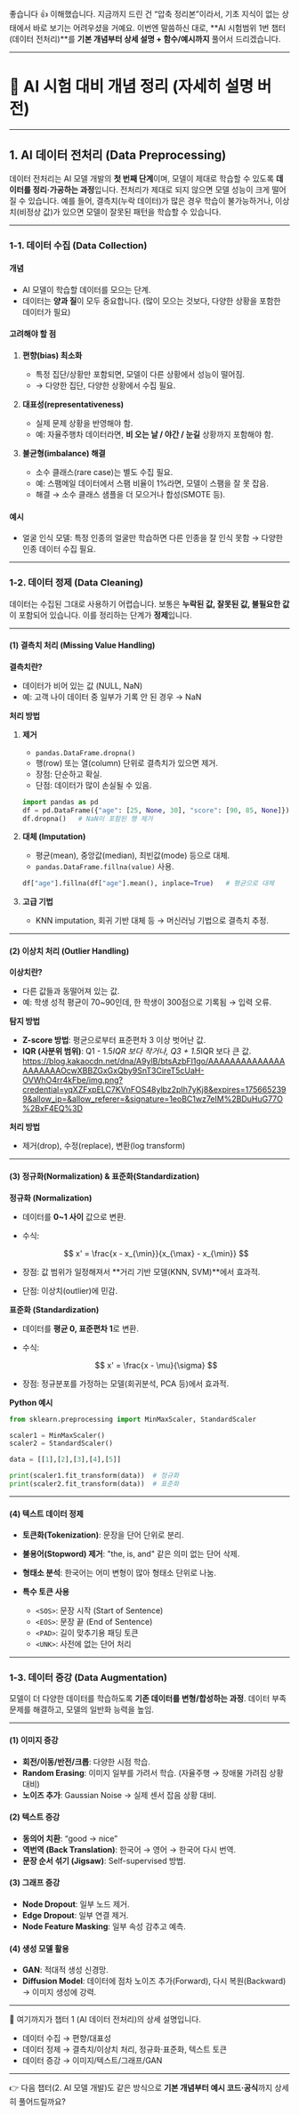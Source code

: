 좋습니다 👍 이해했습니다.
지금까지 드린 건 “압축 정리본”이라서, 기초 지식이 없는 상태에서 바로 보기는 어려우셨을 거예요.
이번엔 말씀하신 대로, \*\*AI 시험범위 1번 챕터(데이터 전처리)\*\*를 **기본 개념부터 상세 설명 + 함수/예시까지** 풀어서 드리겠습니다.

---

# 📘 AI 시험 대비 개념 정리 (자세히 설명 버전)

---

## 1. AI 데이터 전처리 (Data Preprocessing)

데이터 전처리는 AI 모델 개발의 **첫 번째 단계**이며, 모델이 제대로 학습할 수 있도록 **데이터를 정리·가공하는 과정**입니다.
전처리가 제대로 되지 않으면 모델 성능이 크게 떨어질 수 있습니다.
예를 들어, 결측치(누락 데이터)가 많은 경우 학습이 불가능하거나, 이상치(비정상 값)가 있으면 모델이 잘못된 패턴을 학습할 수 있습니다.

---

### 1-1. 데이터 수집 (Data Collection)

#### 개념

* AI 모델이 학습할 데이터를 모으는 단계.
* 데이터는 **양과 질**이 모두 중요합니다. (많이 모으는 것보다, 다양한 상황을 포함한 데이터가 필요)

#### 고려해야 할 점

1. **편향(bias) 최소화**

   * 특정 집단/상황만 포함되면, 모델이 다른 상황에서 성능이 떨어짐.
   * → 다양한 집단, 다양한 상황에서 수집 필요.

2. **대표성(representativeness)**

   * 실제 문제 상황을 반영해야 함.
   * 예: 자율주행차 데이터라면, **비 오는 날 / 야간 / 눈길** 상황까지 포함해야 함.

3. **불균형(imbalance) 해결**

   * 소수 클래스(rare case)는 별도 수집 필요.
   * 예: 스팸메일 데이터에서 스팸 비율이 1%라면, 모델이 스팸을 잘 못 잡음.
   * 해결 → 소수 클래스 샘플을 더 모으거나 합성(SMOTE 등).

#### 예시

* 얼굴 인식 모델: 특정 인종의 얼굴만 학습하면 다른 인종을 잘 인식 못함 → 다양한 인종 데이터 수집 필요.

---

### 1-2. 데이터 정제 (Data Cleaning)

데이터는 수집된 그대로 사용하기 어렵습니다. 보통은 **누락된 값, 잘못된 값, 불필요한 값**이 포함되어 있습니다.
이를 정리하는 단계가 **정제**입니다.

---

#### (1) 결측치 처리 (Missing Value Handling)

**결측치란?**

* 데이터가 비어 있는 값 (NULL, NaN)
* 예: 고객 나이 데이터 중 일부가 기록 안 된 경우 → NaN

**처리 방법**

1. **제거**

   * `pandas.DataFrame.dropna()`
   * 행(row) 또는 열(column) 단위로 결측치가 있으면 제거.
   * 장점: 단순하고 확실.
   * 단점: 데이터가 많이 손실될 수 있음.

   ```python
   import pandas as pd
   df = pd.DataFrame({"age": [25, None, 30], "score": [90, 85, None]})
   df.dropna()   # NaN이 포함된 행 제거
   ```

2. **대체 (Imputation)**

   * 평균(mean), 중앙값(median), 최빈값(mode) 등으로 대체.
   * `pandas.DataFrame.fillna(value)` 사용.

   ```python
   df["age"].fillna(df["age"].mean(), inplace=True)   # 평균으로 대체
   ```

3. **고급 기법**

   * KNN imputation, 회귀 기반 대체 등 → 머신러닝 기법으로 결측치 추정.

---

#### (2) 이상치 처리 (Outlier Handling)

**이상치란?**

* 다른 값들과 동떨어져 있는 값.
* 예: 학생 성적 평균이 70\~90인데, 한 학생이 300점으로 기록됨 → 입력 오류.

**탐지 방법**

* **Z-score 방법**: 평균으로부터 표준편차 3 이상 벗어난 값.
* **IQR (사분위 범위)**: Q1 - 1.5*IQR 보다 작거나, Q3 + 1.5*IQR 보다 큰 값.
https://blog.kakaocdn.net/dna/A9ylB/btsAzbFl1go/AAAAAAAAAAAAAAAAAAAAAOcwXBBZGxGxQby9SnT3CireT5cUaH-OVWhO4rr4kFbe/img.png?credential=yqXZFxpELC7KVnFOS48ylbz2pIh7yKj8&expires=1756652399&allow_ip=&allow_referer=&signature=1eoBC1wz7eIM%2BDuHuG77O%2BxF4EQ%3D

**처리 방법**

* 제거(drop), 수정(replace), 변환(log transform)

---

#### (3) 정규화(Normalization) & 표준화(Standardization)

**정규화 (Normalization)**

* 데이터를 **0\~1 사이** 값으로 변환.
* 수식:

  $$
  x' = \frac{x - x_{\min}}{x_{\max} - x_{\min}}
  $$
* 장점: 값 범위가 일정해져서 \*\*거리 기반 모델(KNN, SVM)\*\*에서 효과적.
* 단점: 이상치(outlier)에 민감.

**표준화 (Standardization)**

* 데이터를 **평균 0, 표준편차 1**로 변환.
* 수식:

  $$
  x' = \frac{x - \mu}{\sigma}
  $$
* 장점: 정규분포를 가정하는 모델(회귀분석, PCA 등)에서 효과적.

**Python 예시**

```python
from sklearn.preprocessing import MinMaxScaler, StandardScaler

scaler1 = MinMaxScaler()
scaler2 = StandardScaler()

data = [[1],[2],[3],[4],[5]]

print(scaler1.fit_transform(data))  # 정규화
print(scaler2.fit_transform(data))  # 표준화
```

---

#### (4) 텍스트 데이터 정제

* **토큰화(Tokenization)**: 문장을 단어 단위로 분리.
* **불용어(Stopword) 제거**: "the, is, and" 같은 의미 없는 단어 삭제.
* **형태소 분석**: 한국어는 어미 변형이 많아 형태소 단위로 나눔.
* **특수 토큰 사용**

  * `<SOS>`: 문장 시작 (Start of Sentence)
  * `<EOS>`: 문장 끝 (End of Sentence)
  * `<PAD>`: 길이 맞추기용 패딩 토큰
  * `<UNK>`: 사전에 없는 단어 처리

---

### 1-3. 데이터 증강 (Data Augmentation)

모델이 더 다양한 데이터를 학습하도록 **기존 데이터를 변형/합성하는 과정**.
데이터 부족 문제를 해결하고, 모델의 일반화 능력을 높임.

---

#### (1) 이미지 증강

* **회전/이동/반전/크롭**: 다양한 시점 학습.
* **Random Erasing**: 이미지 일부를 가려서 학습. (자율주행 → 장애물 가려짐 상황 대비)
* **노이즈 추가**: Gaussian Noise → 실제 센서 잡음 상황 대비.

#### (2) 텍스트 증강

* **동의어 치환**: “good → nice”
* **역번역 (Back Translation)**: 한국어 → 영어 → 한국어 다시 번역.
* **문장 순서 섞기 (Jigsaw)**: Self-supervised 방법.

#### (3) 그래프 증강

* **Node Dropout**: 일부 노드 제거.
* **Edge Dropout**: 일부 연결 제거.
* **Node Feature Masking**: 일부 속성 감추고 예측.

#### (4) 생성 모델 활용

* **GAN**: 적대적 생성 신경망.
* **Diffusion Model**: 데이터에 점차 노이즈 추가(Forward), 다시 복원(Backward) → 이미지 생성에 강력.

---

📌 여기까지가 챕터 1 (AI 데이터 전처리)의 상세 설명입니다.

* 데이터 수집 → 편향/대표성
* 데이터 정제 → 결측치/이상치 처리, 정규화·표준화, 텍스트 토큰
* 데이터 증강 → 이미지/텍스트/그래프/GAN

---

👉 다음 챕터(2. AI 모델 개발)도 같은 방식으로 **기본 개념부터 예시 코드·공식**까지 상세히 풀어드릴까요?

